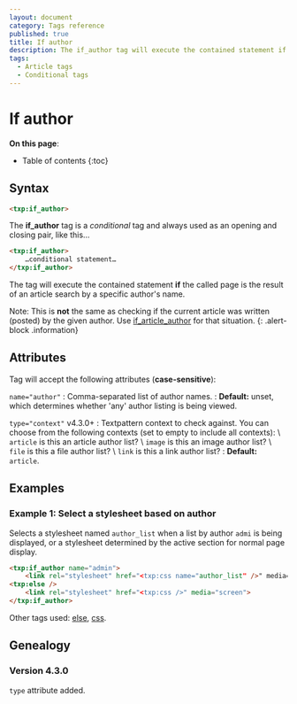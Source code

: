```yaml
---
layout: document
category: Tags reference
published: true
title: If author
description: The if_author tag will execute the contained statement if the called page is the result of an article search by a specific author's name.
tags:
  - Article tags
  - Conditional tags
---
```


# If author

**On this page**:

* Table of contents
{:toc}

## Syntax

~~~ html
<txp:if_author>
~~~

The **if_author** tag is a *conditional* tag and always used as an opening and closing pair, like this…

~~~ html
<txp:if_author>
    …conditional statement…
</txp:if_author>
~~~

The tag will execute the contained statement **if** the called page is the result of an article search by a specific author's name.

Note: This is **not** the same as checking if the current article was written (posted) by the given author. Use [if_article_author](/tags/if_article_author) for that situation.
{: .alert-block .information}

## Attributes

Tag will accept the following attributes (**case-sensitive**):

`name="author"`
: Comma-separated list of author names.
: **Default:** unset, which determines whether 'any' author listing is being viewed.

`type="context"` <span class="footnote warning">v4.3.0+</span>
: Textpattern context to check against. You can choose from the following contexts (set to empty to include all contexts): \\
`article` is this an article author list? \\
`image` is this an image author list? \\
`file` is this a file author list? \\
`link` is this a link author list?
: **Default:** `article`.

## Examples

### Example 1: Select a stylesheet based on author

Selects a stylesheet named `author_list` when a list by author `admi` is being displayed, or a stylesheet determined by the active section for normal page display.

~~~ html
<txp:if_author name="admin">
    <link rel="stylesheet" href="<txp:css name="author_list" />" media="screen">
<txp:else />
    <link rel="stylesheet" href="<txp:css />" media="screen">
</txp:if_author>
~~~

Other tags used: [else](/tags/else), [css](/tags/css).

## Genealogy

### Version 4.3.0

`type` attribute added.
